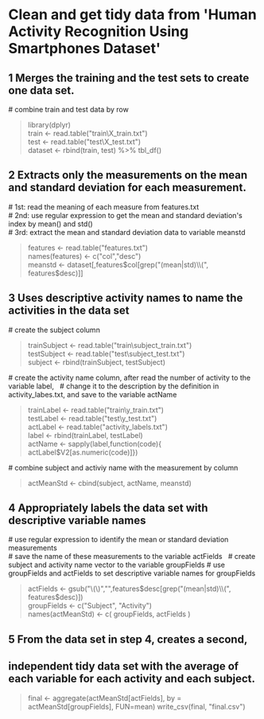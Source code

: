 #   Clean and get tidy data from 'Human Activity Recognition Using Smartphones Dataset'
##
## 1 Merges the training and the test sets to create one data set.
\# combine train and test data by row
>  library(dplyr)  
>  train <- read.table("train\\X_train.txt")  
>  test <- read.table("test\\X_test.txt")  
>  dataset <- rbind(train, test) %>% tbl_df()  
  
## 2 Extracts only the measurements on the mean and standard deviation for each measurement.
\# 1st: read the meaning of each measure from features.txt  
\# 2nd: use regular expression to get the mean and standard deviation's index by mean() and std()  
\# 3rd: extract the mean and standard deviation data to variable meanstd  
>  features <- read.table("features.txt")  
>  names(features) <- c("col","desc")  
>  meanstd <- dataset[,features$col[grep("(mean|std)\\(", features$desc)]]  

## 3 Uses descriptive activity names to name the activities in the data set
\# create the subject column  
>  trainSubject <- read.table("train\\subject_train.txt")  
>  testSubject <- read.table("test\\subject_test.txt")  
>  subject <- rbind(trainSubject, testSubject)  

\# create the activity name column, after read the number of activity to the variable label,   
\# change it to the description by the definition in activity_labes.txt, and save to the variable actName  
>  trainLabel <- read.table("train\\y_train.txt")  
>  testLabel <- read.table("test\\y_test.txt")  
>  actLabel <- read.table("activity_labels.txt")  
>  label <- rbind(trainLabel, testLabel)  
>  actName <- sapply(label,function(code){ actLabel$V2[as.numeric(code)]})  

\# combine subject and activiy name with the measurement by column
>  actMeanStd <- cbind(subject, actName, meanstd) 

## 4 Appropriately labels the data set with descriptive variable names
\# use regular expression to identify the mean or standard deviation measurements  
\# save the name of these measurements to the variable actFields  
\# create subject and activity name vector to the variable groupFields
\# use groupFields and actFields to set descriptive variable names for groupFields
>  actFields <- gsub("\\(\\)","",features$desc[grep("(mean|std)\\(", features$desc)])  
>  groupFields <- c("Subject", "Activity")  
>  names(actMeanStd) <- c( groupFields, actFields )  

## 5 From the data set in step 4, creates a second, 
## independent tidy data set with the average of each variable for each activity and each subject.
>  final <- aggregate(actMeanStd[actFields], by = actMeanStd[groupFields], FUN=mean)
>  write_csv(final, "final.csv")  
